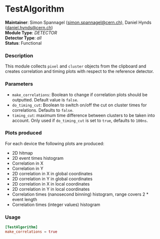 # TestAlgorithm
**Maintainer**: Simon Spannagel (<simon.spannagel@cern.ch>), Daniel Hynds (<daniel.hynds@cern.ch>)  
**Module Type**: *DETECTOR*  
**Detector Type**: *all*  
**Status**: Functional   

### Description
This module collects `pixel` and `cluster` objects from the clipboard and creates correlation and timing plots with respect to the reference detector.


### Parameters
* `make_correlations`: Boolean to change if correlation plots should be outputted. Default value is `false`.
* `do_timing_cut`: Boolean to switch on/off the cut on cluster times for correlations. Defaults to `false`.
* `timing_cut`: maximum time difference between clusters to be taken into account. Only used if `do_timing_cut` is set to `true`, defaults to `100ns`.

### Plots produced
For each device the following plots are produced:

* 2D hitmap
* 2D event times histogram
* Correlation in X
* Correlation in Y
* 2D correlation in X in global coordinates
* 2D correlation in Y in global coordinates
* 2D correlation in X in local coordinates
* 2D correlation in Y in local coordinates
* Correlation times (nanosecond binning) histogram, range covers 2 * event length
* Correlation times (integer values) histogram

### Usage
```toml
[TestAlgorithm]
make_correlations = true
```
